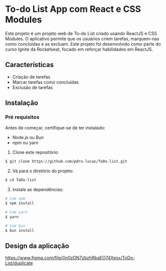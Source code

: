 # To-do List App com React e CSS Modules

Este projeto é um projeto web de To-do List criado usando ReactJS e CSS Modules. O aplicativo permite que os usuários criem tarefas, marquem-nas como concluídas e as excluam. Este projeto foi desenvolvido como parte do curso Ignite da Rocketseat, focado em reforçar habilidades em ReactJS.

## Características

- Criação de tarefas
- Marcar tarefas como concluídas
- Exclusão de tarefas

## Instalação

### Pré requisitos

Antes de começar, certifique-se de ter instalado:

- Node.js ou Bun
- npm ou yarn

1. Clone este repositório:

```bash
$ git clone https://github.com/pdro-lucas/ToDo-list.git
```


2. Vá para o diretório do projeto:

```bash
$ cd ToDo-list
```

3. Instale as dependências:

```bash
# Com npm
$ npm install

# Com yarn
$ yarn

# Com bun
$ bun install
```

## Design da aplicação

https://www.figma.com/file/0n0zDN7zbzhRbaEO74Xesx/ToDo-List/duplicate
